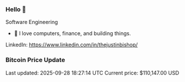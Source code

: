 ### Hello 🤙  

Software Engineering

- 🔭 I love computers, finance, and building things.
  
LinkedIn: https://www.linkedin.com/in/thejustinbishop/  































































































































































































































































































































































































































































































































































































































































































































































































































































































































































































































































































































































### Bitcoin Price Update
Last updated: 2025-09-28 18:27:14 UTC
Current price: $110,147.00 USD
